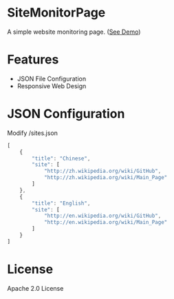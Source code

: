 # SiteMonitorPage
A simple website monitoring page. ([See Demo](https://samejack.github.com/SiteMonitorPage))  
# Features
  - JSON File Configuration
  - Responsive Web Design

# JSON Configuration
Modify /sites.json
```js
[
    {
        "title": "Chinese",
        "site": [
            "http://zh.wikipedia.org/wiki/GitHub",
            "http://zh.wikipedia.org/wiki/Main_Page"
        ]
    },
    {
        "title": "English",
        "site": [
            "http://en.wikipedia.org/wiki/GitHub",
            "http://en.wikipedia.org/wiki/Main_Page"
        ]
    }
]
```

# License
Apache 2.0 License
